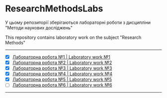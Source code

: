 # ResearchMethodsLabs
У цьому репозиторії зберігаються лабораторні роботи з дисципліни "Методи наукових досліджень"

This repository contains laboratory work on the subject "Research Methods"

--------------------------------------------------------------------------
- [x] [Лабораторна робота №1 | Laboratory work №1](https://drive.google.com/drive/folders/1ftx_LHdRuFX5lAx0HrQt__LPY-rgSoHP?usp=sharing)
- [x] [Лабораторна робота №2 | Laboratory work №2](https://drive.google.com/drive/folders/1J8ogHZmaLfbG9mm66iVRoFY-711WHDX5?usp=sharing)
- [x] [Лабораторна робота №3 | Laboratory work №3](https://drive.google.com/drive/folders/1SnQ0c2isRBpNcHSCZmIlt-ZI_wA_MRar?usp=sharing)
- [x] [Лабораторна робота №4 | Laboratory work №4](https://drive.google.com/drive/folders/1tkRFJCrUellKnZ4jyvnCBO9eVBYRMPB2?usp=sharing)
- [x] [Лабораторна робота №5 | Laboratory work №5](https://drive.google.com/drive/folders/13AwlLGxv5h6iy5KtcDCy9QZ7xjyARXuT?usp=sharing)
- [ ] [Лабораторна робота №6 | Laboratory work №6]()
--------------------------------------------------------------------------
